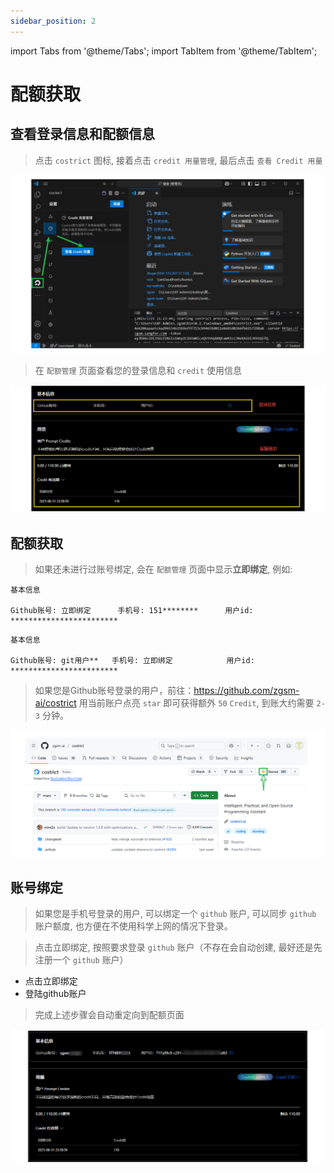 ```yaml
---
sidebar_position: 2
---
```

import Tabs from '@theme/Tabs';
import TabItem from '@theme/TabItem';

# 配额获取



## 查看登录信息和配额信息

> 点击 `costrict` 图标, 接着点击 `credit 用量管理`, 最后点击 `查看 Credit 用量`

![img.png](img/credit-setting.png)

> 在 `配额管理` 页面查看您的登录信息和 `credit` 使用信息

![img.png](img/credit-page.png)



## 配额获取

> 如果还未进行过账号绑定, 会在 `配额管理` 页面中显示**立即绑定**, 例如:

<Tabs>
  <TabItem value="phone" label="手机 登录" default>

```
基本信息

Github账号: 立即绑定      手机号: 151********      用户id:  ************************
```

  </TabItem>

  <TabItem value="github" label="github 登录">

```
基本信息

Github账号: git用户**   手机号: 立即绑定            用户id:  ************************
```

  </TabItem>
</Tabs>



> 如果您是Github账号登录的用户，前往：https://github.com/zgsm-ai/costrict  用当前账户点亮 `star` 即可获得额外 `50` `Credit`, 到账大约需要 `2-3` 分钟。

![img.png](img/star-credit.png)


## 账号绑定

> 如果您是手机号登录的用户, 可以绑定一个 `github` 账户, 可以同步 `github` 账户额度, 也方便在不使用科学上网的情况下登录。

> 点击立即绑定, 按照要求登录 `github` 账户（不存在会自动创建, 最好还是先注册一个 `github` 账户）

- 点击立即绑定
- 登陆github账户

> 完成上述步骤会自动重定向到配额页面

![img_1.png](img/linked-accounts.png)